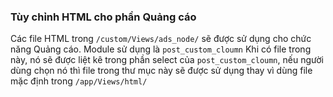 ### Tùy chỉnh HTML cho phần Quảng cáo

Các file HTML trong `/custom/Views/ads_node/` sẽ được sử dụng cho chức năng Quảng cáo. Module sử dụng là `post_custom_cloumn`
Khi có file trong này, nó sẽ được liệt kê trong phần select của `post_custom_cloumn`, nếu người dùng chọn nó thì file trong thư mục này sẽ được sử dụng thay vì dùng file mặc định trong `/app/Views/html/`
